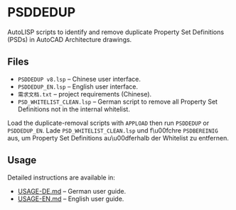 # PSDDEDUP

AutoLISP scripts to identify and remove duplicate Property Set Definitions (PSDs) in AutoCAD Architecture drawings.

## Files

- `PSDDEDUP v8.lsp` – Chinese user interface.
- `PSDDEDUP_EN.lsp` – English user interface.
- `需求文档.txt` – project requirements (Chinese).
- `PSD_WHITELIST_CLEAN.lsp` – German script to remove all Property Set
  Definitions not in the internal whitelist.

Load the duplicate-removal scripts with `APPLOAD` then run `PSDDEDUP` or
`PSDDEDUP_EN`. Lade `PSD_WHITELIST_CLEAN.lsp` und f\u00fchre `PSDBEREINIG`
aus, um Property Set Definitions au\u00dferhalb der Whitelist zu entfernen.

## Usage
Detailed instructions are available in:

- [USAGE-DE.md](USAGE-DE.md) – German user guide.
- [USAGE-EN.md](USAGE-EN.md) – English user guide.
